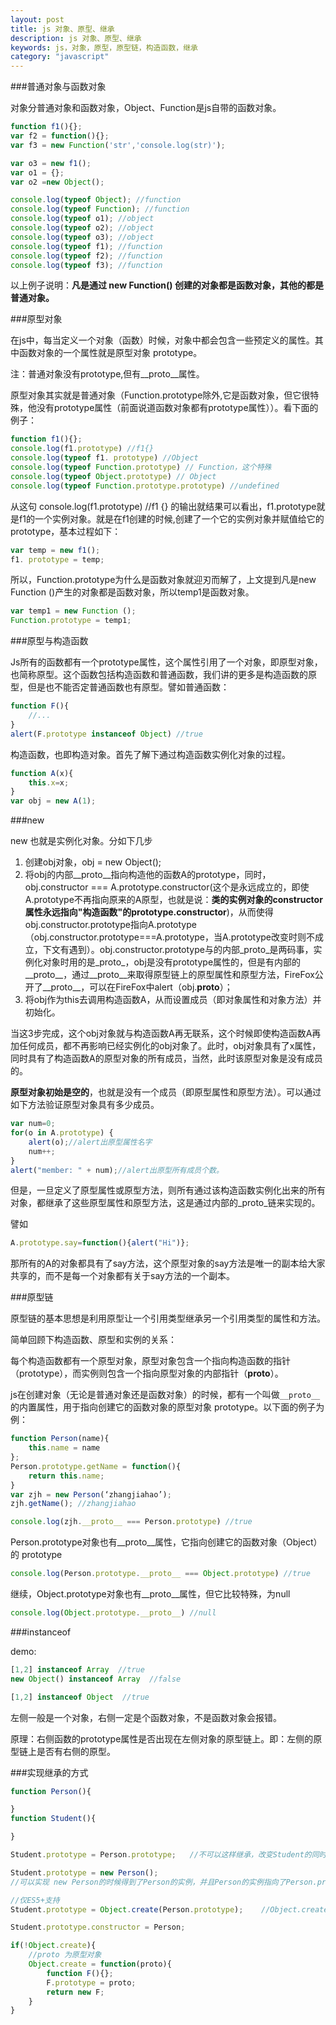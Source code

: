 ```yaml
---
layout: post
title: js 对象、原型、继承
description: js 对象、原型、继承
keywords: js，对象，原型，原型链，构造函数，继承
category: "javascript"
---
```



###普通对象与函数对象

对象分普通对象和函数对象，Object、Function是js自带的函数对象。

<!-- more -->

```js
function f1(){};
var f2 = function(){};
var f3 = new Function('str','console.log(str)');

var o3 = new f1();
var o1 = {};
var o2 =new Object();

console.log(typeof Object); //function
console.log(typeof Function); //function
console.log(typeof o1); //object
console.log(typeof o2); //object
console.log(typeof o3); //object
console.log(typeof f1); //function
console.log(typeof f2); //function
console.log(typeof f3); //function 
```

以上例子说明：**凡是通过 new Function() 创建的对象都是函数对象，其他的都是普通对象。** <br>

###原型对象

在js中，每当定义一个对象（函数）时候，对象中都会包含一些预定义的属性。其中函数对象的一个属性就是原型对象 prototype。

注：普通对象没有prototype,但有__proto__属性。

原型对象其实就是普通对象（Function.prototype除外,它是函数对象，但它很特殊，他没有prototype属性（前面说道函数对象都有prototype属性））。看下面的例子：

```js
function f1(){};
console.log(f1.prototype) //f1{}
console.log(typeof f1. prototype) //Object
console.log(typeof Function.prototype) // Function，这个特殊
console.log(typeof Object.prototype) // Object
console.log(typeof Function.prototype.prototype) //undefined
```

从这句 console.log(f1.prototype) //f1 {} 的输出就结果可以看出，f1.prototype就是f1的一个实例对象。就是在f1创建的时候,创建了一个它的实例对象并赋值给它的prototype，基本过程如下：

```js
var temp = new f1();
f1. prototype = temp;
```

所以，Function.prototype为什么是函数对象就迎刃而解了，上文提到凡是new Function ()产生的对象都是函数对象，所以temp1是函数对象。

```js
var temp1 = new Function ();
Function.prototype = temp1;
```

###原型与构造函数

Js所有的函数都有一个prototype属性，这个属性引用了一个对象，即原型对象，也简称原型。这个函数包括构造函数和普通函数，我们讲的更多是构造函数的原型，但是也不能否定普通函数也有原型。譬如普通函数：

```js
function F(){
	//...
}
alert(F.prototype instanceof Object) //true
```

构造函数，也即构造对象。首先了解下通过构造函数实例化对象的过程。

```js
function A(x){
    this.x=x;
}
var obj = new A(1);
```

###new

new 也就是实例化对象。分如下几步

1. 创建obj对象，obj = new Object();
2. 将obj的内部__proto__指向构造他的函数A的prototype，同时，obj.constructor === A.prototype.constructor(这个是永远成立的，即使A.prototype不再指向原来的A原型，也就是说：**类的实例对象的constructor属性永远指向"构造函数"的prototype.constructor**)，从而使得obj.constructor.prototype指向A.prototype（obj.constructor.prototype===A.prototype，当A.prototype改变时则不成立，下文有遇到）。obj.constructor.prototype与的内部_proto_是两码事，实例化对象时用的是_proto_，obj是没有prototype属性的，但是有内部的__proto__，通过__proto__来取得原型链上的原型属性和原型方法，FireFox公开了__proto__，可以在FireFox中alert（obj.__proto__）；
3. 将obj作为this去调用构造函数A，从而设置成员（即对象属性和对象方法）并初始化。

当这3步完成，这个obj对象就与构造函数A再无联系，这个时候即使构造函数A再加任何成员，都不再影响已经实例化的obj对象了。此时，obj对象具有了x属性，同时具有了构造函数A的原型对象的所有成员，当然，此时该原型对象是没有成员的。

**原型对象初始是空的**，也就是没有一个成员（即原型属性和原型方法）。可以通过如下方法验证原型对象具有多少成员。

```js
var num=0;
for(o in A.prototype) {
    alert(o);//alert出原型属性名字
    num++;
}
alert("member: " + num);//alert出原型所有成员个数。
```

但是，一旦定义了原型属性或原型方法，则所有通过该构造函数实例化出来的所有对象，都继承了这些原型属性和原型方法，这是通过内部的_proto_链来实现的。

譬如

```js
A.prototype.say=function(){alert("Hi")};
```

那所有的A的对象都具有了say方法，这个原型对象的say方法是唯一的副本给大家共享的，而不是每一个对象都有关于say方法的一个副本。

###原型链

原型链的基本思想是利用原型让一个引用类型继承另一个引用类型的属性和方法。

简单回顾下构造函数、原型和实例的关系：

每个构造函数都有一个原型对象，原型对象包含一个指向构造函数的指针（prototype），而实例则包含一个指向原型对象的内部指针（__proto__）。

js在创建对象（无论是普通对象还是函数对象）的时候，都有一个叫做`__proto__`的内置属性，用于指向创建它的函数对象的原型对象 prototype。以下面的例子为例：

```js
function Person(name){
	this.name = name
};
Person.prototype.getName = function(){
	return this.name; 
}
var zjh = new Person(‘zhangjiahao’);
zjh.getName(); //zhangjiahao

console.log(zjh.__proto__ === Person.prototype) //true
```

Person.prototype对象也有__proto__属性，它指向创建它的函数对象（Object）的 prototype

```js
console.log(Person.prototype.__proto__ === Object.prototype) //true
```

继续，Object.prototype对象也有__proto__属性，但它比较特殊，为null

```js
console.log(Object.prototype.__proto__) //null
```

###instanceof

demo:

```js
[1,2] instanceof Array  //true
new Object() instanceof Array  //false

[1,2] instanceof Object  //true
```

左侧一般是一个对象，右侧一定是个函数对象，不是函数对象会报错。

原理：右侧函数的prototype属性是否出现在左侧对象的原型链上。即：左侧的原型链上是否有右侧的原型。


###实现继承的方式

```js
function Person(){

}
function Student(){

}

Student.prototype = Person.prototype;	//不可以这样继承，改变Student的同时，也会改变Person，因为他们是引用

Student.prototype = new Person();	
//可以实现 new Person的时候得到了Person的实例，并且Person的实例指向了Person.prototype 并且调用了构造函数。不过因为调用了构造函数，在Person有参数时此方法不太好使

//仅ES5+支持
Student.prototype = Object.create(Person.prototype);	//Object.create的作用：创建以个空对象，并且这个空对象的原型指向传入的参数，即Person.prototype

Student.prototype.constructor = Person;

if(!Object.create){
	//proto 为原型对象
	Object.create = function(proto){
		function F(){};
		F.prototype = proto;
		return new F;
	}
}

```